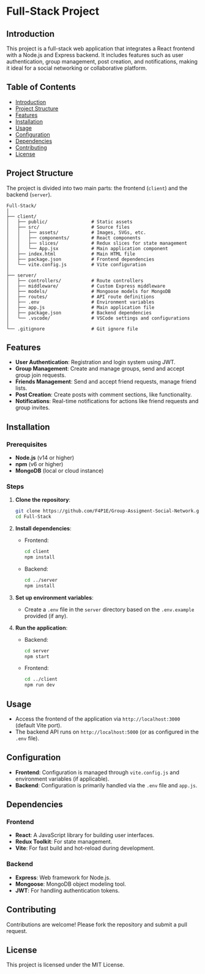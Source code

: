 
# Full-Stack Project

## Introduction
This project is a full-stack web application that integrates a React frontend with a Node.js and Express backend. It includes features such as user authentication, group management, post creation, and notifications, making it ideal for a social networking or collaborative platform.

## Table of Contents
- [Introduction](#introduction)
- [Project Structure](#project-structure)
- [Features](#features)
- [Installation](#installation)
- [Usage](#usage)
- [Configuration](#configuration)
- [Dependencies](#dependencies)
- [Contributing](#contributing)
- [License](#license)

## Project Structure
The project is divided into two main parts: the frontend (`client`) and the backend (`server`).

```
Full-Stack/
│
├── client/
│   ├── public/                # Static assets
│   ├── src/                   # Source files
│   │   ├── assets/            # Images, SVGs, etc.
│   │   ├── components/        # React components
│   │   ├── slices/            # Redux slices for state management
│   │   └── App.jsx            # Main application component
│   ├── index.html             # Main HTML file
│   ├── package.json           # Frontend dependencies
│   └── vite.config.js         # Vite configuration
│
├── server/
│   ├── controllers/           # Route controllers
│   ├── middleware/            # Custom Express middleware
│   ├── models/                # Mongoose models for MongoDB
│   ├── routes/                # API route definitions
│   ├── .env                   # Environment variables
│   ├── app.js                 # Main application file
│   ├── package.json           # Backend dependencies
│   └── .vscode/               # VSCode settings and configurations
│
└── .gitignore                 # Git ignore file
```

## Features
- **User Authentication**: Registration and login system using JWT.
- **Group Management**: Create and manage groups, send and accept group join requests.
- **Friends Management**: Send and accept friend requests, manage friend lists.
- **Post Creation**: Create posts with comment sections, like functionality.
- **Notifications**: Real-time notifications for actions like friend requests and group invites.

## Installation

### Prerequisites
- **Node.js** (v14 or higher)
- **npm** (v6 or higher)
- **MongoDB** (local or cloud instance)

### Steps
1. **Clone the repository**:
   ```bash
   git clone https://github.com/F4P1E/Group-Assigment-Social-Network.git
   cd Full-Stack
   ```

2. **Install dependencies**:
   - Frontend:
     ```bash
     cd client
     npm install
     ```
   - Backend:
     ```bash
     cd ../server
     npm install
     ```

3. **Set up environment variables**:
   - Create a `.env` file in the `server` directory based on the `.env.example` provided (if any).

4. **Run the application**:
   - Backend:
     ```bash
     cd server
     npm start
     ```
   - Frontend:
     ```bash
     cd ../client
     npm run dev
     ```

## Usage
- Access the frontend of the application via `http://localhost:3000` (default Vite port).
- The backend API runs on `http://localhost:5000` (or as configured in the `.env` file).

## Configuration
- **Frontend**: Configuration is managed through `vite.config.js` and environment variables (if applicable).
- **Backend**: Configuration is primarily handled via the `.env` file and `app.js`.

## Dependencies
### Frontend
- **React**: A JavaScript library for building user interfaces.
- **Redux Toolkit**: For state management.
- **Vite**: For fast build and hot-reload during development.

### Backend
- **Express**: Web framework for Node.js.
- **Mongoose**: MongoDB object modeling tool.
- **JWT**: For handling authentication tokens.

## Contributing
Contributions are welcome! Please fork the repository and submit a pull request.

## License
This project is licensed under the MIT License.
